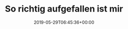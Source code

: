 ---
retweeted: false
source: <a href="http://www.samruston.co.uk" rel="nofollow">Flamingo for Android</a>
entities:
  hashtags: []
  symbols: []
  user_mentions:
  - name: depone
    screen_name: depone
    indices:
    - '64'
    - '71'
    id_str: '5008851'
    id: '5008851'
  urls:
  - url: https://t.co/NMji3H9eEp
    expanded_url: https://danielehniss.de/2019/05/29/auf-den-indieweb-zug-springen-der-uninformat/
    display_url: danielehniss.de/2019/05/29/auf…
    indices:
    - '134'
    - '157'
display_text_range:
- '0'
- '157'
favorite_count: '2'
id_str: '1133625420237164544'
truncated: false
retweet_count: '0'
id: '1133625420237164544'
possibly_sensitive: false
created_at: Wed May 29 06:45:36 +0000 2019
favorited: false
full_text: "So richtig aufgefallen ist mir die neue Indieweb-Welle erst bei [@depone](https://twitter.com/depone)
  — aber es scheint immer mehr zu werden. Ich begrüße das. \U0001F5A5️"
lang: de
quote_url: https://danielehniss.de/2019/05/29/auf-den-indieweb-zug-springen-der-uninformat/
tags:
- pesos:twitter
date: '2019-05-29T06:45:36+00:00'
src: https://twitter.com/bascht/status/1133625420237164544
original_url: https://twitter.com/bascht/status/1133625420237164544
type: twitter_tweet
text: "So richtig aufgefallen ist mir die neue Indieweb-Welle erst bei [@depone](https://twitter.com/depone)
  — aber es scheint immer mehr zu werden. Ich begrüße das. \U0001F5A5️"
title: 'So richtig aufgefallen ist mir '

---